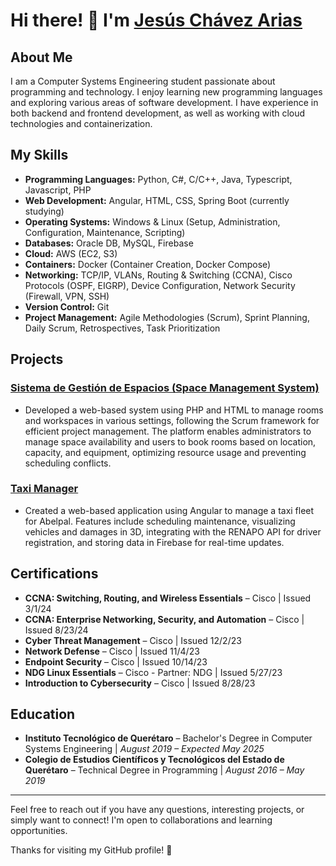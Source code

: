 # Hi there! 👋 I'm [Jesús Chávez Arias](https://github.com/JesusChavezArias)

## About Me
I am a Computer Systems Engineering student passionate about programming and technology. I enjoy learning new programming languages and exploring various areas of software development. I have experience in both backend and frontend development, as well as working with cloud technologies and containerization.

## My Skills
- **Programming Languages:** Python, C#, C/C++, Java, Typescript, Javascript, PHP
- **Web Development:** Angular, HTML, CSS, Spring Boot (currently studying)
- **Operating Systems:** Windows & Linux (Setup, Administration, Configuration, Maintenance, Scripting)
- **Databases:** Oracle DB, MySQL, Firebase
- **Cloud:** AWS (EC2, S3)
- **Containers:** Docker (Container Creation, Docker Compose)
- **Networking:** TCP/IP, VLANs, Routing & Switching (CCNA), Cisco Protocols (OSPF, EIGRP), Device Configuration, Network Security (Firewall, VPN, SSH)
- **Version Control:** Git
- **Project Management:** Agile Methodologies (Scrum), Sprint Planning, Daily Scrum, Retrospectives, Task Prioritization

## Projects
### [Sistema de Gestión de Espacios (Space Management System)](https://github.com/UrielCG1/SGE)
- Developed a web-based system using PHP and HTML to manage rooms and workspaces in various settings, following the Scrum framework for efficient project management. The platform enables administrators to manage space availability and users to book rooms based on location, capacity, and equipment, optimizing resource usage and preventing scheduling conflicts.

### [Taxi Manager](https://github.com/Taxi-Manager/WEB-Taxi-Manager-ITQ2024)
- Created a web-based application using Angular to manage a taxi fleet for Abelpal. Features include scheduling maintenance, visualizing vehicles and damages in 3D, integrating with the RENAPO API for driver registration, and storing data in Firebase for real-time updates.

## Certifications
- **CCNA: Switching, Routing, and Wireless Essentials** – Cisco | Issued 3/1/24  
- **CCNA: Enterprise Networking, Security, and Automation** – Cisco | Issued 8/23/24  
- **Cyber Threat Management** – Cisco | Issued 12/2/23  
- **Network Defense** – Cisco | Issued 11/4/23  
- **Endpoint Security** – Cisco | Issued 10/14/23  
- **NDG Linux Essentials** – Cisco - Partner: NDG | Issued 5/27/23  
- **Introduction to Cybersecurity** – Cisco | Issued 8/28/23  

## Education
- **Instituto Tecnológico de Querétaro** – Bachelor's Degree in Computer Systems Engineering | *August 2019 – Expected May 2025*
- **Colegio de Estudios Científicos y Tecnológicos del Estado de Querétaro** – Technical Degree in Programming | *August 2016 – May 2019*

---

Feel free to reach out if you have any questions, interesting projects, or simply want to connect! I'm open to collaborations and learning opportunities.

Thanks for visiting my GitHub profile! 🙌
